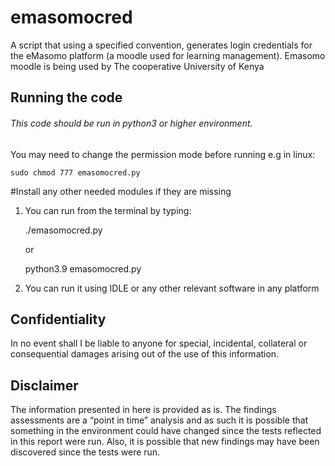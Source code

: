 # emasomocred
A script that using a specified convention, generates login credentials for the eMasomo platform (a moodle used for learning management). Emasomo moodle is being used by The cooperative University of Kenya
## Running the code

###### This code should be run in python3 or higher environment.

You may need to change the permission mode before running
e.g in linux:
	
    sudo chmod 777 emasomocred.py
    
   
#Install any other needed modules if they are missing

1. You can run from the terminal by typing:
	
    ./emasomocred.py
    
    or
    
    python3.9 emasomocred.py

2. You can run it using IDLE or any other relevant software in any platform
## Confidentiality
In no event shall I be liable to anyone for special, incidental,
collateral or consequential damages arising out of the use of
this information.

## Disclaimer
The information presented in here is provided as is. The
findings assessments are a “point in time” analysis and as such
it is possible that something in the environment could have
changed since the tests reflected in this report were run. Also,
it is possible that new findings may have been discovered since
the tests were run.

